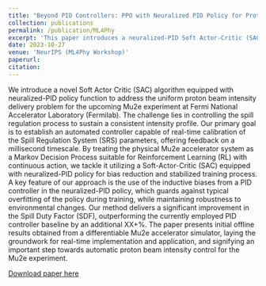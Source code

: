 ```yaml
---
title: "Beyond PID Controllers: PPO with Neuralized PID Policy for Proton Beam Intensity Control in Mu2e"
collection: publications
permalink: /publication/ML4Phy
excerpt: 'This paper introduces a neuralized-PID Soft Actor-Critic (SAC) algorithm for real-time proton beam intensity control in the Mu2e experiment at Fermilab.'
date: 2023-10-27
venue: 'NeurIPS (ML4Phy Workshop)'
paperurl: 
citation: 
---
```


We introduce a novel Soft Actor Critic (SAC) algorithm equipped with neuralized-PID policy function to address the uniform proton beam intensity delivery problem for the upcoming Mu2e experiment at Fermi National Accelerator Laboratory (Fermilab). 
The challenge lies in controlling the spill regulation process to sustain a consistent intensity profile. 
Our primary goal is to establish an automated controller capable of real-time calibration of the Spill Regulation System (SRS) parameters, offering feedback on a millisecond timescale. 
By treating the physical Mu2e accelerator system as a Markov Decision Process suitable for Reinforcement Learning (RL) with continuous action, we tackle it utilizing a Soft-Actor-Critic (SAC) equipped with neuralized-PID policy for bias reduction and stabilized training process.
A key feature of our approach is the use of the inductive biases from a PID controller in the neuralized-PID policy, which guards against typical overfitting of the policy during training, while maintaining robustness to environmental changes. 
Our method delivers a significant improvement in the Spill Duty Factor (SDF), outperforming the currently employed PID controller baseline by an additional XX+\%.
The paper presents initial offline results obtained from a differentiable Mu2e accelerator simulator, laying the groundwork for real-time implementation and application, and signifying an important step towards automatic proton beam intensity control for the Mu2e experiment.

[Download paper here](http://chenwei-1999.github.io/files/Mu2e_ML4Phy_preprint.pdf)
